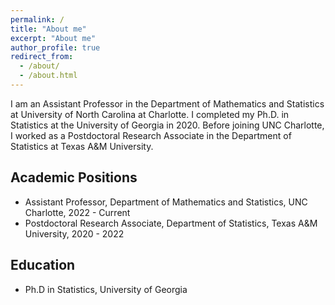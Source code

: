 ```yaml
---
permalink: /
title: "About me"
excerpt: "About me"
author_profile: true
redirect_from: 
  - /about/
  - /about.html
---
```


I am an Assistant Professor in the Department of Mathematics and Statistics at University of North Carolina at Charlotte. I completed my Ph.D. in Statistics at the University of Georgia in 2020. Before joining UNC Charlotte, I worked as a Postdoctoral Research Associate in the Department of Statistics at Texas A&M University.

Academic Positions
-----
* Assistant Professor, Department of Mathematics and Statistics, UNC Charlotte, 2022 - Current
* Postdoctoral Research Associate, Department of Statistics, Texas A&M University, 2020 - 2022

Education
-----
* Ph.D in Statistics, University of Georgia